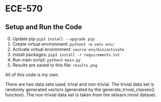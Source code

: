 # ECE-570

## Setup and Run the Code
0) Update pip `pip3 install --upgrade pip`
1) Create virtual environment: `python3 -m venv env/`
2) Activate virtual environment: `source env/bin/activate`
3) install packages: `pip3 install -r requirements.txt`
4) Run main script: `python3 main.py`
5) Results are saved to this file: `results.png`

All of this code is my own. 

There are two data sets used, trival and non-trivial. The trivial data set is randomly generated vectors (generated by the generate_trivial_classes() function). The non-trivial data set is taken from the sklearn.mnist dataset. 

